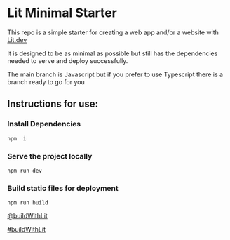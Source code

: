 # Lit Minimal Starter

This repo is a simple starter for creating a web app and/or a website with [Lit.dev](https://lit.dev)

It is designed to be as minimal as possible but still has the dependencies needed to serve and deploy successfully.

The main branch is Javascript but if you prefer to use Typescript there is a branch ready to go for you

## Instructions for use:

### Install Dependencies

```
npm  i
```

### Serve the project locally

```
npm run dev
```

### Build static files for deployment

```
npm run build
```

[@buildWithLit](https://twitter.com/buildWithLit)

[#buildWithLit](https://twitter.com/hashtag/builtWithLit?src=hashtag_click)


